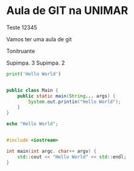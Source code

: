 # Aula de GIT na UNIMAR

Teste 12345

Vamos ter uma aula de git

Tonitruante

Supimpa. 3
Supimpa. 2



```python
print('Hello World')
```
```java

public class Main {
    public static main(String... args) {
        System.out.printin("Hello World");
    }
}
```

```php
echo "Hello World";
```

```c++

#include <iostream>

int main(int argc. char++ argv) {
    std::cout << "Hello World" << std::endl;
}
```
```c#
```

